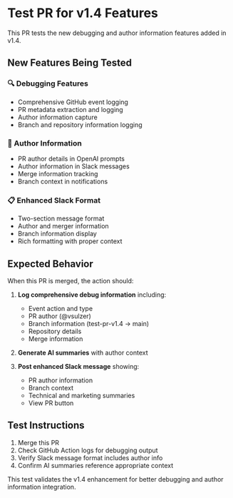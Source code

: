 # Test PR for v1.4 Features

This PR tests the new debugging and author information features added in v1.4.

## New Features Being Tested

### 🔍 Debugging Features

- Comprehensive GitHub event logging
- PR metadata extraction and logging
- Author information capture
- Branch and repository information logging

### 👤 Author Information

- PR author details in OpenAI prompts
- Author information in Slack messages
- Merge information tracking
- Branch context in notifications

### 📋 Enhanced Slack Format

- Two-section message format
- Author and merger information
- Branch information display
- Rich formatting with proper context

## Expected Behavior

When this PR is merged, the action should:

1. **Log comprehensive debug information** including:

   - Event action and type
   - PR author (@vsulzer)
   - Branch information (test-pr-v1.4 → main)
   - Repository details
   - Merge information

2. **Generate AI summaries** with author context

3. **Post enhanced Slack message** showing:
   - PR author information
   - Branch context
   - Technical and marketing summaries
   - View PR button

## Test Instructions

1. Merge this PR
2. Check GitHub Action logs for debugging output
3. Verify Slack message format includes author info
4. Confirm AI summaries reference appropriate context

This test validates the v1.4 enhancement for better debugging and author information integration.

